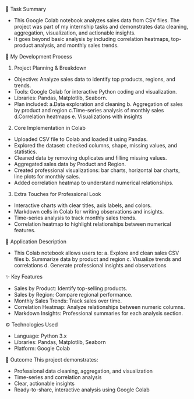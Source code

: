 📌 Task Summary
- This Google Colab notebook analyzes sales data from CSV files. The project was part of my internship tasks and demonstrates data cleaning, aggregation, visualization, and actionable insights.
- It goes beyond basic analysis by including correlation heatmaps, top-product analysis, and monthly sales trends.

🚀 My Development Process
1. Project Planning & Breakdown
- Objective: Analyze sales data to identify top products, regions, and trends.
- Tools: Google Colab for interactive Python coding and visualization.
- Libraries: Pandas, Matplotlib, Seaborn.
- Plan included:
   a.Data exploration and cleaning
   b. Aggregation of sales by product and region
   c.Time-series analysis of monthly sales
   d.Correlation heatmaps
   e. Visualizations with insights

2. Core Implementation in Colab
- Uploaded CSV file to Colab and loaded it using Pandas.
- Explored the dataset: checked columns, shape, missing values, and statistics.
- Cleaned data by removing duplicates and filling missing values.
- Aggregated sales data by Product and Region.
- Created professional visualizations: bar charts, horizontal bar charts, line plots for monthly sales.
- Added correlation heatmap to understand numerical relationships.

3. Extra Touches for Professional Look
- Interactive charts with clear titles, axis labels, and colors.
- Markdown cells in Colab for writing observations and insights.
- Time-series analysis to track monthly sales trends.
- Correlation heatmap to highlight relationships between numerical features.

📖 Application Description
- This Colab notebook allows users to:
   a. Explore and clean sales CSV files
   b. Summarize data by product and region
   c. Visualize trends and correlations
   d. Generate professional insights and observations

✨ Key Features
- Sales by Product: Identify top-selling products.
- Sales by Region: Compare regional performance.
- Monthly Sales Trends: Track sales over time.
- Correlation Heatmap: Analyze relationships between numeric columns.
- Markdown Insights: Professional summaries for each analysis section.

⚙️ Technologies Used
- Language: Python 3.x
- Libraries: Pandas, Matplotlib, Seaborn
- Platform: Google Colab

🎯 Outcome
This project demonstrates:
- Professional data cleaning, aggregation, and visualization
- Time-series and correlation analysis
- Clear, actionable insights
- Ready-to-share, interactive analysis using Google Colab
